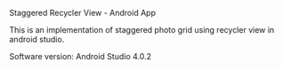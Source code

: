 Staggered Recycler View - Android App


This is an implementation of staggered photo grid using recycler view in android studio. 

Software version: Android Studio 4.0.2
